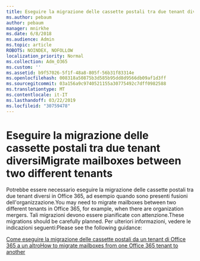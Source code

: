 ```yaml
---
title: Eseguire la migrazione delle cassette postali tra due tenant diversi
ms.author: pebaum
author: pebaum
manager: mnirkhe
ms.date: 6/8/2018
ms.audience: Admin
ms.topic: article
ROBOTS: NOINDEX, NOFOLLOW
localization_priority: Normal
ms.collection: Adm_O365
ms.custom: ''
ms.assetid: b9f57026-5f1f-48a8-805f-56b31f83314e
ms.openlocfilehash: 008318a50875b3d585b95dd8d9566db09af1d3ff
ms.sourcegitcommit: 03a156a9c9740521155a30775492c7dff0982588
ms.translationtype: MT
ms.contentlocale: it-IT
ms.lasthandoff: 03/22/2019
ms.locfileid: "30759478"
---
```

# <a name="migrate-mailboxes-between-two-different-tenants"></a><span data-ttu-id="cbc1d-102">Eseguire la migrazione delle cassette postali tra due tenant diversi</span><span class="sxs-lookup"><span data-stu-id="cbc1d-102">Migrate mailboxes between two different tenants</span></span>

<span data-ttu-id="cbc1d-103">Potrebbe essere necessario eseguire la migrazione delle cassette postali tra due tenant diversi in Office 365, ad esempio quando sono presenti fusioni dell'organizzazione.</span><span class="sxs-lookup"><span data-stu-id="cbc1d-103">You may need to migrate mailboxes between two different tenants in Office 365, for example, when there are organization mergers.</span></span> <span data-ttu-id="cbc1d-104">Tali migrazioni devono essere pianificate con attenzione.</span><span class="sxs-lookup"><span data-stu-id="cbc1d-104">These migrations should be carefully planned.</span></span> <span data-ttu-id="cbc1d-105">Per ulteriori informazioni, vedere le indicazioni seguenti:</span><span class="sxs-lookup"><span data-stu-id="cbc1d-105">Please see the following guidance:</span></span>
  
[<span data-ttu-id="cbc1d-106">Come eseguire la migrazione delle cassette postali da un tenant di Office 365 a un altro</span><span class="sxs-lookup"><span data-stu-id="cbc1d-106">How to migrate mailboxes from one Office 365 tenant to another</span></span>](https://support.office.com/article/how-to-migrate-mailboxes-from-one-office-365-tenant-to-another-65af7d77-3e79-44d4-9173-04fd991358b7)
  


